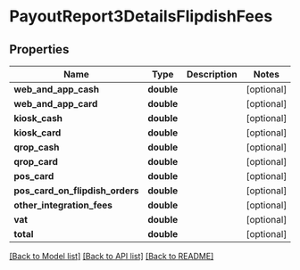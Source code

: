 # PayoutReport3DetailsFlipdishFees

## Properties
Name | Type | Description | Notes
------------ | ------------- | ------------- | -------------
**web_and_app_cash** | **double** |  | [optional] 
**web_and_app_card** | **double** |  | [optional] 
**kiosk_cash** | **double** |  | [optional] 
**kiosk_card** | **double** |  | [optional] 
**qrop_cash** | **double** |  | [optional] 
**qrop_card** | **double** |  | [optional] 
**pos_card** | **double** |  | [optional] 
**pos_card_on_flipdish_orders** | **double** |  | [optional] 
**other_integration_fees** | **double** |  | [optional] 
**vat** | **double** |  | [optional] 
**total** | **double** |  | [optional] 

[[Back to Model list]](../README.md#documentation-for-models) [[Back to API list]](../README.md#documentation-for-api-endpoints) [[Back to README]](../README.md)


